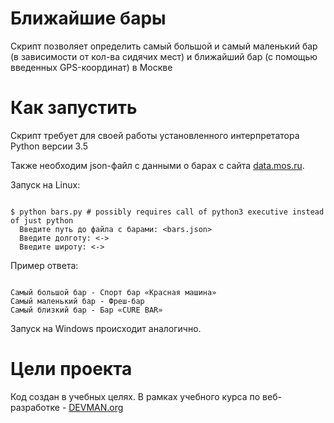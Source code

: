 # Ближайшие бары

Скрипт позволяет определить самый большой и самый маленький бар (в зависимости от кол-ва сидячих мест) и ближайший бар (с помощью введенных GPS-координат) в Москве

# Как запустить

Скрипт требует для своей работы установленного интерпретатора Python версии 3.5

Также необходим json-файл с данными о барах с сайта [data.mos.ru](https://data.mos.ru/opendata/7710881420-bary).

Запуск на Linux:

```#!bash

$ python bars.py # possibly requires call of python3 executive instead of just python
  Введите путь до файла с барами: <bars.json>
  Введите долготу: <->
  Введите широту: <->

```
Пример ответа: 

```

Самый большой бар - Спорт бар «Красная машина»
Самый маленький бар - Фреш-бар
Самый близкий бар - Бар «CURE BAR»

```

Запуск на Windows происходит аналогично.

# Цели проекта

Код создан в учебных целях. В рамках учебного курса по веб-разработке - [DEVMAN.org](https://devman.org)
